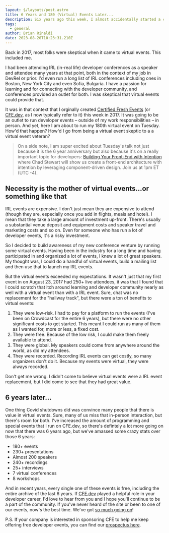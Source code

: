 ```yaml
---
layout: $/layouts/post.astro
title: 6 Years and 180 (Virtual) Events Later...
description: Six years ago this week, I almost accidentally started a community around virtual events for developers.
tags:
  - general
author: Brian Rinaldi
date: 2023-08-20T10:23:31.210Z
---
```


Back in 2017, most folks were skeptical when it came to virtual events. This included me.

I had been attending IRL (in-real life) developer conferences as a speaker and attendee many years at that point, both in the context of my job in DevRel or prior. I'd even run a long list of IRL conferences including ones in Boston, New York City and even Sofia, Bulgaria. I have a passion for learning and for connecting with the developer community, and conferences provided an outlet for both. I was skeptical that virtual events could provide that.

It was in that context that I orginally created [Certified Fresh Events](https://cfe.dev) (or [CFE.dev](https://cfe.dev), as I now typically refer to it) this week in 2017. It was going to be an outlet to run developer events – outside of my work responsibilities – in person. And yet, here I am about to run my 180th virtual event on Tuesday. How'd that happen? How'd I go from being a virtual event skeptic to a a virtual event veteran?

> On a side note, I am super excited about Tuesday's talk not just because it is the 6 year anniversary but also because it's on a really important topic for developers: [Building Your Front-End with Intention](https://cfe.dev/events/frontend-with-intention/) where Chad Stewart will show us create a front-end architecture with intention by leveraging component-driven design. Join us at 1pm ET (UTC -4).

## Necessity is the mother of virtual events...or something like that

IRL events are expensive. I don't just mean they are expensive to attend (though they are, especially once you add in flights, meals and hotel). I mean that they take a large amount of investment up-front. There's usually a substantial venue deposit and equipment costs and speaker travel and marketing costs and so on. Even for someone who has run a lot of developer events, it's a risky investment.

So I decided to build awareness of my new conference venture by running some virtual events. Having been in the industry for a long time and having participated in and organized a lot of events, I knew a lot of great speakers. My thought was, I could do a handful of virtual events, build a mailing list and then use that to launch my IRL events.

But the virtual events exceeded my expectations. It wasn't just that my first event in on August 23, 2017 had 250+ live attendees, it was that I found that I could scratch that itch around learning and developer community nearly as well with a virtual event than with a IRL event. Sure, chat was no replacement for the "hallway track", but there were a ton of benefits to virtual events:

1. They were low-risk. I had to pay for a platform to run the events (I've been on Crowdcast for the entire 6 years), but there were no other significant costs to get started. This meant I could run as many of them as I wanted for, more or less, a fixed cost.
2. They were free. Because of the low risk, I could make them freely available to attend.
3. They were global. My speakers could come from anywhere around the world, as did my attendees.
4. They were recorded. Recording IRL events can get costly, so many organizers don't do it. Because my events were virtual, they were always recorded.

Don't get me wrong. I didn't come to believe virtual events were a IRL event replacement, but I did come to see that they had great value.

## 6 years later...

One thing Covid shutdowns did was convince many people that there is value in virtual events. Sure, many of us miss that in-person interaction, but there's room for both. I've increased the amount of programming and special events that I run on CFE.dev, so there's defintely a lot more going on now that there was 6 years ago, but we've amassed some crazy stats over those 6 years:

* 180+ events
* 230+ presentations
* Almost 200 speakers
* 240+ recordings
* 25+ interviews
* 7 virtual conferences
* 8 workshops

And in recent years, every single one of these events is free, including the entire archive of the last 6 years. If [CFE.dev](https://cfe.dev) played a helpful role in your developer career, I'd love to hear from you and I hope you'll continue to be a part of the community. If you've never heard of the site or been to one of our events, now's the best time. We've got [so much going on](https://cfe.dev/events/)!

P.S. If your company is interested in sponsoring CFE to help me keep offering free developer events, you can find our [prospectus here](https://cfe.dev/cfe-prospectus.pdf).